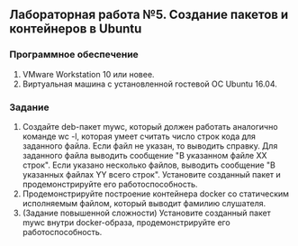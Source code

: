 ## Лабораторная работа №5. Создание пакетов и контейнеров в Ubuntu

### Программное обеспечение
1.	VMware Workstation 10 или новее.
2.	Виртуальная машина с установленной гостевой ОС Ubuntu 16.04.

### Задание
1. Создайте deb-пакет mywc, который должен работать аналогично команде wc -l, которая умеет считать число строк кода для заданного файла. Если файл не указан, то выводить справку. Для заданного файла выводить сообщение "В указанном файле XX строк". Если указано несколько файлов, выводить сообщение "В указанных файлах YY всего строк". Установите созданный пакет и продемонстрируйте его работоспособность.
1. Продемонстрируйте построение контейнера docker со статическим исполняемым файлом, который выводит фамилию слушателя.
1. (Задание повышенной сложности) Установите созданный пакет mywc внутри docker-образа, продемонстрируйте его работоспособность.